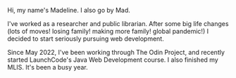 Hi, my name's Madeline. I also go by Mad.

I've worked as a researcher and public librarian. After some big life changes (lots of moves! losing family! making 
more family! global pandemic!) I decided to start seriously pursuing web development.

Since May 2022, I've been working through The Odin Project, and recently started LaunchCode's Java Web Development course. I also finished my MLIS. It's been a busy year.
